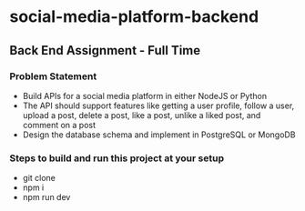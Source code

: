 # social-media-platform-backend
  ## Back End Assignment - Full Time
  ### Problem Statement
  - Build APIs for a social media platform in either NodeJS or Python
  - The API should support features like getting a user profile, follow a user, upload a post, delete a post,  like a post, unlike a liked post, and comment on a post
  - Design the database schema and implement in PostgreSQL or MongoDB

  ### Steps to build and run this project at your setup
  - git clone <this-project-repo-link>
  - npm i
  - npm run dev
